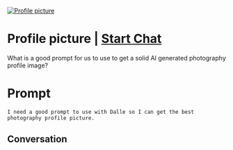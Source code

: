 
[![Profile picture](https://flow-prompt-covers.s3.us-west-1.amazonaws.com/icon/Lofi/i15.png)](https://gptcall.net/chat.html?data=%7B%22contact%22%3A%7B%22id%22%3A%22Q727Zjc4fwyPtHaqpAm0d%22%2C%22flow%22%3Atrue%7D%7D)
# Profile picture | [Start Chat](https://gptcall.net/chat.html?data=%7B%22contact%22%3A%7B%22id%22%3A%22Q727Zjc4fwyPtHaqpAm0d%22%2C%22flow%22%3Atrue%7D%7D)
What is a good prompt for us to use to get a solid AI generated photography profile image?

# Prompt

```
I need a good prompt to use with Dalle so I can get the best photography profile picture.
```

## Conversation




